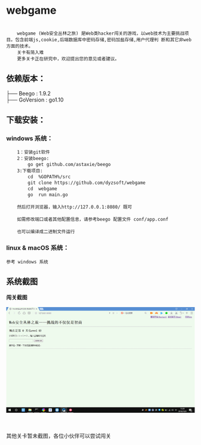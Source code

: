 # webgame
```

    webgame (Web安全丛林之旅) 是Web类hacker闯关的游戏，以web技术为主要挑战项目。包含前端js,cookie,后端数据库中密码存储,密码加盐存储,用户代理判 断和其它非web方面的技术。
    关卡有简入难
    更多关卡正在研究中，欢迎提出您的意见或者建议。

```
## 依赖版本：
 ├── Beego     : 1.9.2 <br>
 ├── GoVersion : go1.10

## 下载安装：

### windows 系统：
```
    1：安装git软件
    2：安装beego:
        go get github.com/astaxie/beego
    3:下载项目:
        cd  %GOPATH%/src
        git clone https://github.com/dyzsoft/webgame
        cd  webgame
        go  run main.go

    然后打开浏览器，输入http://127.0.0.1:8080/ 既可

    如需修改端口或者其他配置信息，请参考beego 配置文件 conf/app.conf
    
    也可以编译成二进制文件运行

```

### linux & macOS 系统：
    参考 windows 系统



## 系统截图

   **闯关截图** <br>
   <br>
   ![](assets/1.gif) <br>
   <br>
   <br>
   
   其他关卡暂未截图，各位小伙伴可以尝试闯关
